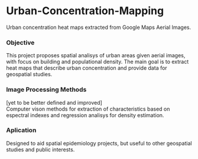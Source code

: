 # Urban-Concentration-Mapping
Urban concentration heat maps extracted from Google Maps Aerial Images.

### Objective
This project proposes spatial analisys of urban areas given aerial images, with focus on building and populational density. The main goal is to extract heat maps that describe urban concentration and provide  data for geospatial studies.

### Image Processing Methods
[yet to be  better defined and improved]  
Computer vison methods for extraction of characteristics based on espectral indexes and regression analisys for density estimation.

### Aplication
Designed to aid spatial epidemiology projects, but useful to other geospatial studies and public interests.
